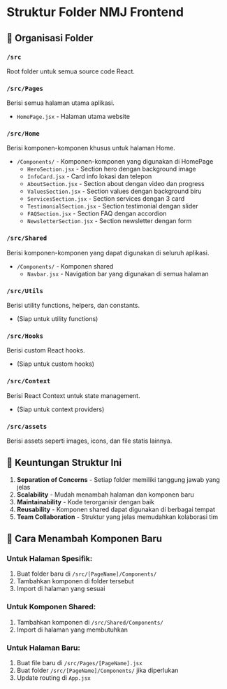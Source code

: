 # Struktur Folder NMJ Frontend

## 📁 Organisasi Folder

### `/src`

Root folder untuk semua source code React.

### `/src/Pages`

Berisi semua halaman utama aplikasi.

- `HomePage.jsx` - Halaman utama website

### `/src/Home`

Berisi komponen-komponen khusus untuk halaman Home.

- `/Components/` - Komponen-komponen yang digunakan di HomePage
  - `HeroSection.jsx` - Section hero dengan background image
  - `InfoCard.jsx` - Card info lokasi dan telepon
  - `AboutSection.jsx` - Section about dengan video dan progress
  - `ValuesSection.jsx` - Section values dengan background biru
  - `ServicesSection.jsx` - Section services dengan 3 card
  - `TestimonialSection.jsx` - Section testimonial dengan slider
  - `FAQSection.jsx` - Section FAQ dengan accordion
  - `NewsletterSection.jsx` - Section newsletter dengan form

### `/src/Shared`

Berisi komponen-komponen yang dapat digunakan di seluruh aplikasi.

- `/Components/` - Komponen shared
  - `Navbar.jsx` - Navigation bar yang digunakan di semua halaman

### `/src/Utils`

Berisi utility functions, helpers, dan constants.

- (Siap untuk utility functions)

### `/src/Hooks`

Berisi custom React hooks.

- (Siap untuk custom hooks)

### `/src/Context`

Berisi React Context untuk state management.

- (Siap untuk context providers)

### `/src/assets`

Berisi assets seperti images, icons, dan file statis lainnya.

## 🎯 Keuntungan Struktur Ini

1. **Separation of Concerns** - Setiap folder memiliki tanggung jawab yang jelas
2. **Scalability** - Mudah menambah halaman dan komponen baru
3. **Maintainability** - Kode terorganisir dengan baik
4. **Reusability** - Komponen shared dapat digunakan di berbagai tempat
5. **Team Collaboration** - Struktur yang jelas memudahkan kolaborasi tim

## 📝 Cara Menambah Komponen Baru

### Untuk Halaman Spesifik:

1. Buat folder baru di `/src/[PageName]/Components/`
2. Tambahkan komponen di folder tersebut
3. Import di halaman yang sesuai

### Untuk Komponen Shared:

1. Tambahkan komponen di `/src/Shared/Components/`
2. Import di halaman yang membutuhkan

### Untuk Halaman Baru:

1. Buat file baru di `/src/Pages/[PageName].jsx`
2. Buat folder `/src/[PageName]/Components/` jika diperlukan
3. Update routing di `App.jsx`
